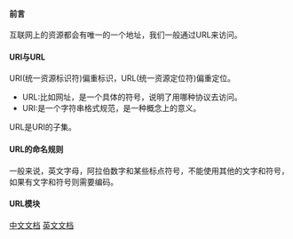 #### 前言
互联网上的资源都会有唯一的一个地址，我们一般通过URL来访问。
#### URI与URL
URI(统一资源标识符)偏重标识，URL(统一资源定位符)偏重定位。
- URL:比如网址，是一个具体的符号，说明了用哪种协议去访问。
- URI:是一个字符串格式规范，是一种概念上的意义。

URL是URI的子集。
#### URL的命名规则
一般来说，英文字母，阿拉伯数字和某些标点符号，不能使用其他的文字和符号，
如果有文字和符号则需要编码。
#### URL模块
[中文文档](http://nodejs.cn/api/url.html)
[英文文档](https://nodejs.org/dist/latest-v6.x/docs/api/url.html)

